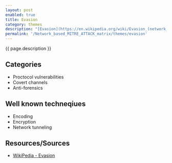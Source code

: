 ```yaml
---
layout: post
enabled: true
title: Evasion
category: themes
description: "[Evasion](https://en.wikipedia.org/wiki/Evasion_(network_security)) is bypassing an information security device in order to deliver an exploit, attack, or other form of malware to a target network or system, without detection. Evasions are typically used to counter network-based intrusion detection and prevention systems (IPS, IDS) but can also be used to by-pass firewalls and defeat malware analysis. A further target of evasions can be to crash a network security device, rendering it in-effective to subsequent targeted attacks."
permalink: '/Network_based_MITRE_ATTACK_matrix/themes/evasion'
---
```

{{ page.description }}

## Categories

* Proctocol vulnerabilities
* Covert channels
* Anti-forensics

## Well known techneqiues

* Encoding
* Encryption
* Network tunneling

## Resources/Sources

* [WikiPedia - Evasion](https://en.wikipedia.org/wiki/Evasion_(network_security))